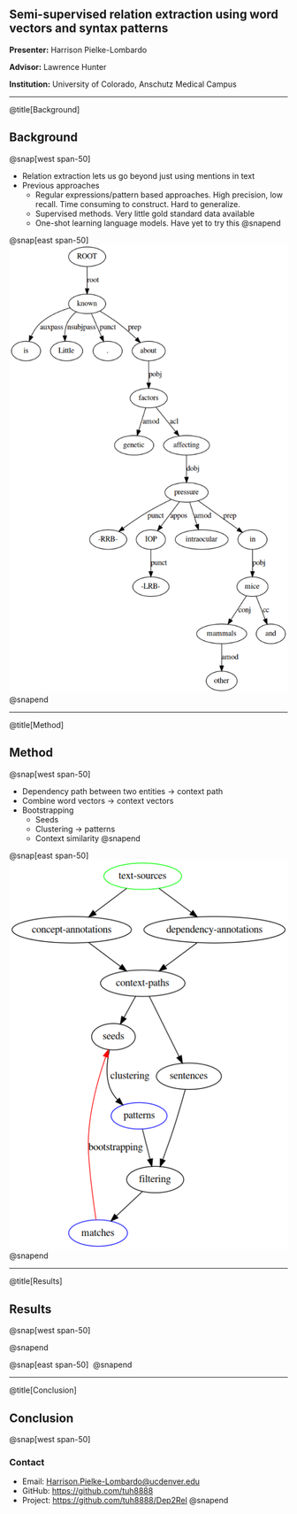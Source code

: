 ## Semi-supervised relation extraction using word vectors and syntax patterns

**Presenter:** Harrison Pielke-Lombardo

**Advisor:** Lawrence Hunter

**Institution:** University of Colorado, Anschutz Medical Campus

---
@title[Background]

## Background

@snap[west span-50]
- Relation extraction lets us go beyond just using mentions in text
- Previous approaches
  - Regular expressions/pattern based approaches. High precision, low recall. Time consuming to construct. Hard to generalize.
  - Supervised methods. Very little gold standard data available
  - One-shot learning language models. Have yet to try this
@snapend

@snap[east span-50]
![](https://github.com/tuh8888/Dep2Rel/blob/master/resources/dep_example.png)
@snapend

---
@title[Method]
## Method

@snap[west span-50]
- Dependency path between two entities -> context path
- Combine word vectors -> context vectors
- Bootstrapping
  - Seeds
  - Clustering -> patterns
  - Context similarity
@snapend

@snap[east span-50]
![](https://github.com/tuh8888/Dep2Rel/blob/master/resources/algorithm.png)
@snapend

---
@title[Results]
## Results

@snap[west span-50]

@snapend

@snap[east span-50]
![]()
@snapend

---
@title[Conclusion]
## Conclusion

@snap[west span-50]
### Contact
- Email: Harrison.Pielke-Lombardo@ucdenver.edu
- GitHub: https://github.com/tuh8888
- Project: https://github.com/tuh8888/Dep2Rel
@snapend